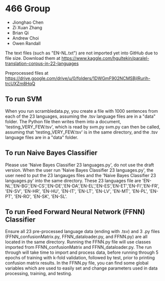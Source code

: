 # 466 Group
- Jionghao Chen
- Zi Xuan Zhang
- Brian Qi
- Andrew Choi
- Owen Randall

The text files (such as "EN-NL.txt") are not imported yet into GitHub due to file size. Download them at https://www.kaggle.com/hgultekin/paralel-translation-corpus-in-22-languages

Preprocessed files at https://drive.google.com/drive/u/0/folders/1DWGmF902NCMSBjIRurih-trcUXZm8HqQ


## To run SVM

When you run scrambledata.py, you create a file with 1000 sentences from each of the 23 languages, assuming the .tsv language files are in a "data" folder.
The Python file then writes them into a document, 'testing_VERY_FEW.tsv', which is read by svm.py
svm.py can then be called, assuming that 'testing_VERY_FEW.tsv' is in the same directory, and the .tsv language files are in a "data" folder.

## To run Naive Bayes Classifier

Please use 'Naive Bayes Classifier 23 languages.py', do not use the draft version. When the user run 'Naive Bayes Classifier 23 languages.py', the user need to put the 23 langauges files and the 'Naive Bayes Classifier 23 languages.py' into the same directory. These 23 languages file are 'EN-NL','EN-BG','EN-CS','EN-DE','EN-DA','EN-EL','EN-ES','EN-ET','EN-FI','EN-FR', 'EN-SV', 'EN-HR', 'EN-HU', 'EN-IT', 'EN-LT', 'EN-LV', 'EN-MT', 'EN-PL', 'EN-PT', 'EN-RO', 'EN-SK', 'EN-SL'.

## To run Feed Forward Neural Network (FFNN) Classifier 

Ensure all 23 pre-processed language data (ending with .tsv) and 3 .py files (FFNN_confusionMatrix.py, FFNN_dataloader.py, and FFNN.py) are all located in the same directory. Running the FFNN.py file will use classes imported from FFNN_confusionMatrix and FFNN_dataloader.py. The run through will take time to import and process data, before running through 5 epochs of training with k-fold validation, followed by test, prior to printing confusion matrix results. In the FFNN.py file, you can find some global variables which are used to easily set and change parameters used in data processing, training, and testing.